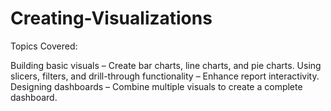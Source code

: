 # Creating-Visualizations

Topics Covered:

Building basic visuals – Create bar charts, line charts, and pie charts.
Using slicers, filters, and drill-through functionality – Enhance report interactivity.
Designing dashboards – Combine multiple visuals to create a complete dashboard.
